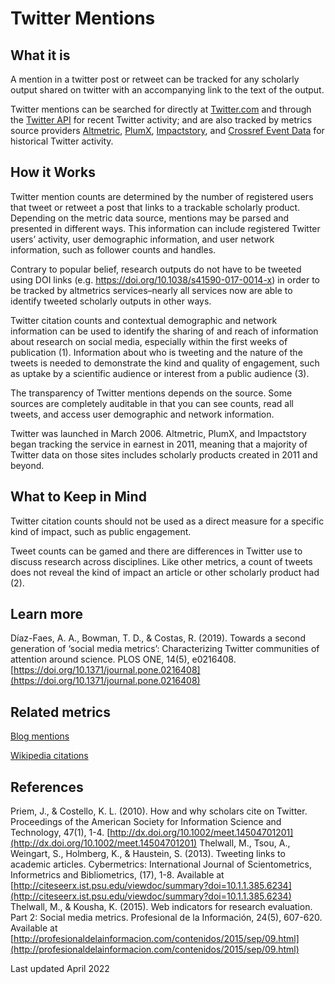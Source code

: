 # Twitter Mentions 

## What it is

A mention in a twitter post or retweet can be tracked for any scholarly output shared on twitter with an accompanying link to the text of the output. 

Twitter mentions can be searched for directly at [Twitter.com](http://twitter.com/) and through the [Twitter API](http://api.twitter.com/) for recent Twitter activity; and are also tracked by metrics source providers [Altmetric](http://altmetric.com/), [PlumX](http://plumanalytics.com/), [Impactstory](http://impactstory.org/), and [Crossref Event Data](https://www.crossref.org/services/event-data/) for historical Twitter activity.


## How it Works
Twitter mention counts are determined by the number of registered users that tweet or retweet a post that links to a trackable scholarly product. Depending on the metric data source, mentions may be parsed and presented in different ways. This information can include registered Twitter users’ activity, user demographic information, and user network information, such as follower counts and handles. 

Contrary to popular belief, research outputs do not have to be tweeted using DOI links (e.g. https://doi.org/10.1038/s41590-017-0014-x) in order to be tracked by altmetrics services–nearly all services now are able to identify tweeted scholarly outputs in other ways.

Twitter citation counts and contextual demographic and network information can be used to identify the sharing of and reach of information about research on social media, especially within the first weeks of publication (1). Information about who is tweeting and the nature of the tweets is needed to demonstrate the kind and quality of engagement, such as uptake by a scientific audience or interest from a public audience (3).

The transparency of Twitter mentions depends on the source.  Some sources are completely auditable in that you can see counts, read all tweets, and access user demographic and network information.

Twitter was launched in March 2006. Altmetric, PlumX, and Impactstory began tracking the service in earnest in 2011, meaning that a majority of Twitter data on those sites includes scholarly products created in 2011 and beyond.


## What to Keep in Mind 

Twitter citation counts should not be used as a direct measure for a specific kind of impact, such as public engagement.

Tweet counts can be gamed and there are differences in Twitter use to discuss research across disciplines.  Like other metrics, a count of tweets does not reveal the kind of impact an article or other scholarly product had (2).


## Learn more
Díaz-Faes, A. A., Bowman, T. D., & Costas, R. (2019). Towards a second generation of ‘social media metrics’: Characterizing Twitter communities of attention around science. PLOS ONE, 14(5), e0216408. [https://doi.org/10.1371/journal.pone.0216408](https://doi.org/10.1371/journal.pone.0216408)

## Related metrics 
[Blog mentions]()

[Wikipedia citations]()


## References
Priem, J., & Costello, K. L. (2010). How and why scholars cite on Twitter. Proceedings of the American Society for Information Science and Technology, 47(1), 1-4. [http://dx.doi.org/10.1002/meet.14504701201](http://dx.doi.org/10.1002/meet.14504701201) 
Thelwall, M., Tsou, A., Weingart, S., Holmberg, K., & Haustein, S. (2013). Tweeting links to academic articles. Cybermetrics: International Journal of Scientometrics, Informetrics and Bibliometrics, (17), 1-8. Available at [http://citeseerx.ist.psu.edu/viewdoc/summary?doi=10.1.1.385.6234](http://citeseerx.ist.psu.edu/viewdoc/summary?doi=10.1.1.385.6234) 
Thelwall, M., & Kousha, K. (2015). Web indicators for research evaluation. Part 2: Social media metrics. Profesional de la Información, 24(5), 607-620. Available at [http://profesionaldelainformacion.com/contenidos/2015/sep/09.html](http://profesionaldelainformacion.com/contenidos/2015/sep/09.html) 

Last updated April 2022
